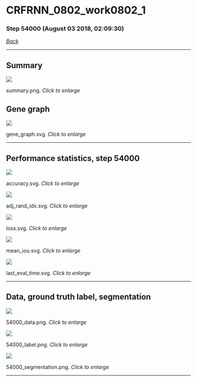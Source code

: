 # CRFRNN_0802_work0802_1

### Step 54000 (August 03 2018, 02:09:30)

[_Back_](..)

---

## Summary

<div class="images"><a href="media/summary.png"><img  src="media/summary.png" align="center"></a><p>summary.png. <i>Click to enlarge</i></p></div>

## Gene graph

<div class="images"><a href="media/gene_graph.svg"><img  src="media/gene_graph.svg" align="center"></a><p>gene_graph.svg. <i>Click to enlarge</i></p></div>

---

## Performance statistics, step 54000

<div class="images"><a href="media/accuracy.svg"><img class="mini" src="media/accuracy.svg" align="center"></a><p>accuracy.svg. <i>Click to enlarge</i></p></div>
<div class="images"><a href="media/adj_rand_idx.svg"><img class="mini" src="media/adj_rand_idx.svg" align="center"></a><p>adj_rand_idx.svg. <i>Click to enlarge</i></p></div>
<div class="images"><a href="media/loss.svg"><img class="mini" src="media/loss.svg" align="center"></a><p>loss.svg. <i>Click to enlarge</i></p></div>
<div class="images"><a href="media/mean_iou.svg"><img class="mini" src="media/mean_iou.svg" align="center"></a><p>mean_iou.svg. <i>Click to enlarge</i></p></div>
<div class="images"><a href="media/last_eval_time.svg"><img class="mini" src="media/last_eval_time.svg" align="center"></a><p>last_eval_time.svg. <i>Click to enlarge</i></p></div>

---

## Data, ground truth label, segmentation

<div class="images"><a href="media/54000_data.png"><img class="mini" src="media/54000_data.png" align="center"></a><p>54000_data.png. <i>Click to enlarge</i></p></div>
<div class="images"><a href="media/54000_label.png"><img class="mini" src="media/54000_label.png" align="center"></a><p>54000_label.png. <i>Click to enlarge</i></p></div>
<div class="images"><a href="media/54000_segmentation.png"><img class="mini" src="media/54000_segmentation.png" align="center"></a><p>54000_segmentation.png. <i>Click to enlarge</i></p></div>

---


